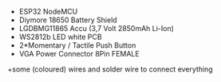 
<ul>
    <li>ESP32 NodeMCU</li> 
    <li>Diymore 18650 Battery Shield</li> 
    <li>LGDBMG11865 Accu (3,7 Volt 2850mAh Li-Ion)</li> 
    <li>WS2812b LED white PCB</li> 
    <li>2*Momentary / Tactile Push Button</li> 
    <li>VGA Power Connector 8Pin FEMALE</li> 
</ul>

+some (coloured) wires and solder wire to connect everything

